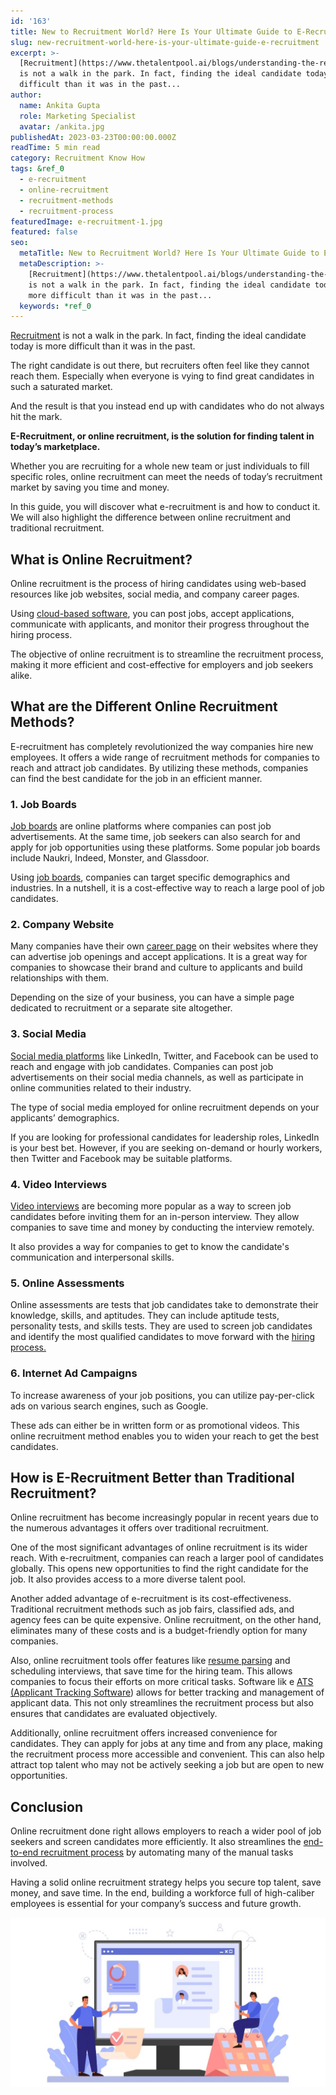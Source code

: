 ```yaml
---
id: '163'
title: New to Recruitment World? Here Is Your Ultimate Guide to E-Recruitment
slug: new-recruitment-world-here-is-your-ultimate-guide-e-recruitment
excerpt: >-
  [Recruitment](https://www.thetalentpool.ai/blogs/understanding-the-recruitment-funnel/)
  is not a walk in the park. In fact, finding the ideal candidate today is more
  difficult than it was in the past...
author:
  name: Ankita Gupta
  role: Marketing Specialist
  avatar: /ankita.jpg
publishedAt: 2023-03-23T00:00:00.000Z
readTime: 5 min read
category: Recruitment Know How
tags: &ref_0
  - e-recruitment
  - online-recruitment
  - recruitment-methods
  - recruitment-process
featuredImage: e-recruitment-1.jpg
featured: false
seo:
  metaTitle: New to Recruitment World? Here Is Your Ultimate Guide to E-Recruitment
  metaDescription: >-
    [Recruitment](https://www.thetalentpool.ai/blogs/understanding-the-recruitment-funnel/)
    is not a walk in the park. In fact, finding the ideal candidate today is
    more difficult than it was in the past...
  keywords: *ref_0
---
```


[Recruitment](https://www.thetalentpool.ai/blogs/understanding-the-recruitment-funnel/) is not a walk in the park. In fact, finding the ideal candidate today is more difficult than it was in the past.

The right candidate is out there, but recruiters often feel like they cannot reach them. Especially when everyone is vying to find great candidates in such a saturated market.

And the result is that you instead end up with candidates who do not always hit the mark.

<!--more-->

**E-Recruitment, or online recruitment, is the solution for finding talent in today’s marketplace.**

Whether you are recruiting for a whole new team or just individuals to fill specific roles, online recruitment can meet the needs of today’s recruitment market by saving you time and money.

In this guide, you will discover what e-recruitment is and how to conduct it. We will also highlight the difference between online recruitment and traditional recruitment.

## **What is Online Recruitment?**

Online recruitment is the process of hiring candidates using web-based resources like job websites, social media, and company career pages.

Using [cloud-based software](https://www.thetalentpool.ai/cloud-recruitment-software/), you can post jobs, accept applications, communicate with applicants, and monitor their progress throughout the hiring process. 

The objective of online recruitment is to streamline the recruitment process, making it more efficient and cost-effective for employers and job seekers alike.

## **What are the Different Online Recruitment Methods?**

E-recruitment has completely revolutionized the way companies hire new employees. It offers a wide range of recruitment methods for companies to reach and attract job candidates. By utilizing these methods, companies can find the best candidate for the job in an efficient manner.

### **1**. **Job Boards**

[Job boards](https://www.thetalentpool.ai/blogs/our-2023-job-board-quick-guide-where-should-you-post/) are online platforms where companies can post job advertisements. At the same time, job seekers can also search for and apply for job opportunities using these platforms. Some popular job boards include Naukri, Indeed, Monster, and Glassdoor.

Using [job boards](https://www.thetalentpool.ai/blogs/5-platforms-post-jobs-online-free-without-using-job-joards/), companies can target specific demographics and industries. In a nutshell, it is a cost-effective way to reach a large pool of job candidates.

### **2\. Company Website**

Many companies have their own [career page](https://www.thetalentpool.ai/blogs/how-to-create-a-career-page-that-converts/) on their websites where they can advertise job openings and accept applications. It is a great way for companies to showcase their brand and culture to applicants and build relationships with them.

Depending on the size of your business, you can have a simple page dedicated to recruitment or a separate site altogether.

### 3\. **Social Media**

[Social media platforms](https://www.thetalentpool.ai/blogs/5-tips-on-social-media-recruitment-strategies/) like LinkedIn, Twitter, and Facebook can be used to reach and engage with job candidates. Companies can post job advertisements on their social media channels, as well as participate in online communities related to their industry.

The type of social media employed for online recruitment depends on your applicants’ demographics.

If you are looking for professional candidates for leadership roles, LinkedIn is your best bet. However, if you are seeking on-demand or hourly workers, then Twitter and Facebook may be suitable platforms.

### 4\. **Video Interviews**

[Video interviews](https://www.thetalentpool.ai/blogs/3-things-to-know-when-interviewing-virtually/) are becoming more popular as a way to screen job candidates before inviting them for an in-person interview. They allow companies to save time and money by conducting the interview remotely.

It also provides a way for companies to get to know the candidate's communication and interpersonal skills.

### 5\. **Online Assessments**

Online assessments are tests that job candidates take to demonstrate their knowledge, skills, and aptitudes. They can include aptitude tests, personality tests, and skills tests. They are used to screen job candidates and identify the most qualified candidates to move forward with the [hiring process.](https://www.thetalentpool.ai/blogs/how-accelerate-hiring-process-using-applicant-tracking-system/)

### 6\. **Internet Ad Campaigns**

To increase awareness of your job positions, you can utilize pay-per-click ads on various search engines, such as Google.

These ads can either be in written form or as promotional videos. This online recruitment method enables you to widen your reach to get the best candidates. 

## **How is E-Recruitment Better than Traditional Recruitment?**

Online recruitment has become increasingly popular in recent years due to the numerous advantages it offers over traditional recruitment.

One of the most significant advantages of online recruitment is its wider reach. With e-recruitment, companies can reach a larger pool of candidates globally. This opens new opportunities to find the right candidate for the job. It also provides access to a more diverse talent pool.

Another added advantage of e-recruitment is its cost-effectiveness. Traditional recruitment methods such as job fairs, classified ads, and agency fees can be quite expensive. Online recruitment, on the other hand, eliminates many of these costs and is a budget-friendly option for many companies.

Also, online recruitment tools offer features like [resume parsing](https://www.thetalentpool.ai/blogs/what-is-resume-parsing-do-you-need-it/) and scheduling interviews, that save time for the hiring team. This allows companies to focus their efforts on more critical tasks. Software lik e [ATS (Applicant Tracking Software](https://www.thetalentpool.ai/applicant-tracking-software/)) allows for better tracking and management of applicant data. This not only streamlines the recruitment process but also ensures that candidates are evaluated objectively.

Additionally, online recruitment offers increased convenience for candidates. They can apply for jobs at any time and from any place, making the recruitment process more accessible and convenient. This can also help attract top talent who may not be actively seeking a job but are open to new opportunities.

## **Conclusion**

Online recruitment done right allows employers to reach a wider pool of job seekers and screen candidates more efficiently. It also streamlines the [end-to-end recruitment process](https://www.thetalentpool.ai/end-to-end-recruitment-process-lifecycle/) by automating many of the manual tasks involved.

Having a solid online recruitment strategy helps you secure top talent, save money, and save time. In the end, building a workforce full of high-caliber employees is essential for your company’s success and future growth.

![e-recruitment](images/e-recruitment-1-1024x551.jpg)
